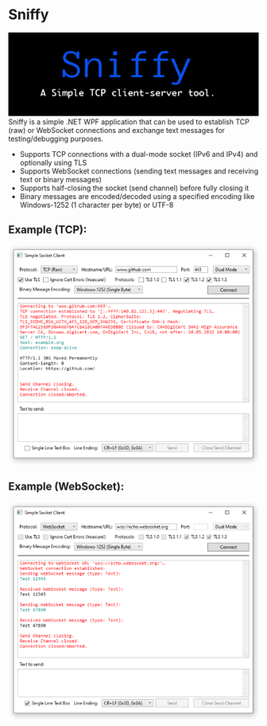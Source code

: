 # Sniffy
![](https://github.com/is-leeroy-jenkins/Sniffy/blob/master/Sniffy/Resources/Assets/Github/Sniffy.png)
Sniffy is a simple .NET WPF application that can be used to establish TCP (raw) or WebSocket connections and exchange
text messages for testing/debugging purposes.

- Supports TCP connections with a dual-mode socket (IPv6 and IPv4) and optionally using TLS
- Supports WebSocket connections (sending text messages and receiving text or binary messages)
- Supports half-closing the socket (send channel) before fully closing it
- Binary messages are encoded/decoded using a specified encoding like Windows-1252 (1 character per byte) or UTF-8

## Example (TCP):

![](https://github.com/is-leeroy-jenkins/Sniffy/blob/master/Sniffy/Resources/Assets/Github/example-tcp.png)

## Example (WebSocket):

![](https://github.com/is-leeroy-jenkins/Sniffy/blob/master/Sniffy/Resources/Assets/Github/example-websocket.png)
